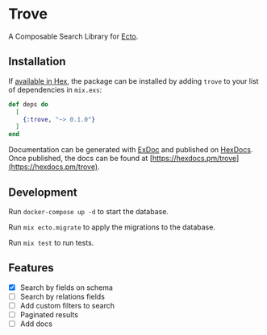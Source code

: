 # Trove

A Composable Search Library for [Ecto](https://hexdocs.pm/ecto).

## Installation

If [available in Hex](https://hex.pm/docs/publish), the package can be installed
by adding `trove` to your list of dependencies in `mix.exs`:

```elixir
def deps do
  [
    {:trove, "~> 0.1.0"}
  ]
end
```

Documentation can be generated with [ExDoc](https://github.com/elixir-lang/ex_doc)
and published on [HexDocs](https://hexdocs.pm). Once published, the docs can
be found at [https://hexdocs.pm/trove](https://hexdocs.pm/trove).

## Development

Run `docker-compose up -d` to start the database.

Run `mix ecto.migrate` to apply the migrations to the database.

Run `mix test` to run tests.

## Features

- [x] Search by fields on schema
- [ ] Search by relations fields
- [ ] Add custom filters to search
- [ ] Paginated results
- [ ] Add docs
